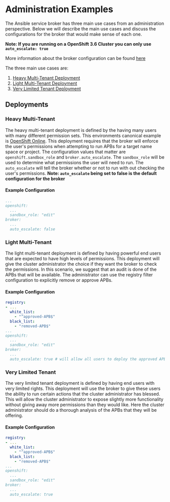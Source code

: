 # Administration Examples

The Ansible service broker has three main use cases from an administration perspective. Below we will describe the main use cases and discuss the configurations for the broker that would make sense of each one.

**Note: If you are running on a OpenShift 3.6 Cluster you can only use `auto_escalate: true`**

More information about the broker configuration can be found [here](#config.md)

The three main use cases are:

1. [Heavy Multi-Tenant Deployment](#heavy-multi-tenant)
2. [Light Multi-Tenant Deployment](#light-multi-tenant)
3. [Very Limited Tenant Deployment](#very-limited-tenant)


## Deployments

### Heavy Multi-Tenant
The heavy multi-tenant deployment is defined by the having many users with many different permission sets. This environments canonical example is [OpenShift Online](https://manage.openshift.com/). This deployment requires that the broker will enforce the user's permissions when attempting to run APBs for a target name space or project. The configuration values that matter are `openshift.sandbox_role` and `broker.auto_escalate`. The `sandbox_role` will be used to determine what permissions the user will need to run. The `auto_escalate` will tell the broker whether or not to run with out checking the user's permissions. **Note: `auto_escalate` being set to false is the default configuration for the broker**

#### Example Configuration
```yaml
...
openshift:
  ...
  sandbox_role: "edit"
broker:
  ...
  auto_escalate: false
```

### Light Multi-Tenant
The light multi-tenant deployment is defined by having powerful end users that are expected to have high levels of permissions. This deployment will give the cluster administrator the choice if they want the broker to check the permissions. In this scenario, we suggest that an audit is done of the APBs that will be available. The administrator can use the registry filter configuration to explicitly remove or approve APBs.

#### Example Configuration
```yaml
registry:
- ...
  white_list:
    - "^approved-APB$"
  black_list:
    - "removed-APB$"
...
openshift:
  ...
  sandbox_role: "edit"
broker:
  ...
  auto_escalate: true # will allow all users to deploy the approved APB. Could be false if the administrator would still like the broker to check the permissions.
```

### Very Limited Tenant
The very limited tenant deployment is defined by having end users with very limited rights. This deployment will use the broker to give these users the ability to run certain actions that the cluster administrator has blessed. This will allow the cluster administrator to expose slightly more functionality without giving away more permissions than they would like. Here the cluster administrator should do a thorough analysis of the APBs that they will be offering.

#### Example Configuration
```yaml
registry:
- ...
  white_list:
    - "^approved-APB$"
  black_list:
    - "removed-APB$"
...
openshift:
  ...
  sandbox_role: "edit"
broker:
  ...
  auto_escalate: true
```
